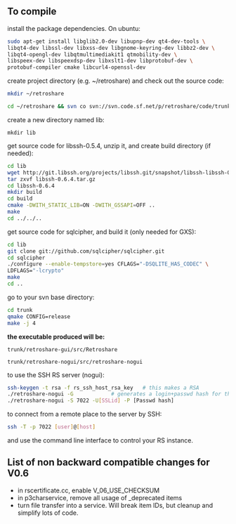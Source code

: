 ## To compile

install the package dependencies. On ubuntu:
```bash
sudo apt-get install libglib2.0-dev libupnp-dev qt4-dev-tools \
libqt4-dev libssl-dev libxss-dev libgnome-keyring-dev libbz2-dev \
libqt4-opengl-dev libqtmultimediakit1 qtmobility-dev \
libspeex-dev libspeexdsp-dev libxslt1-dev libprotobuf-dev \
protobuf-compiler cmake libcurl4-openssl-dev
```


create project directory (e.g. ~/retroshare) and check out the source code:
```bash
mkdir ~/retroshare

cd ~/retroshare && svn co svn://svn.code.sf.net/p/retroshare/code/trunk trunk
```

create a new directory named lib:
```
mkdir lib
```

get source code for libssh-0.5.4, unzip it, and create build directory (if needed):
```bash
cd lib
wget http://git.libssh.org/projects/libssh.git/snapshot/libssh-libssh-0.6.4.zip
tar zxvf libssh-0.6.4.tar.gz
cd libssh-0.6.4
mkdir build
cd build
cmake -DWITH_STATIC_LIB=ON -DWITH_GSSAPI=OFF ..
make
cd ../../..
```

get source code for sqlcipher, and build it (only needed for GXS):
```bash
cd lib
git clone git://github.com/sqlcipher/sqlcipher.git
cd sqlcipher
./configure --enable-tempstore=yes CFLAGS="-DSQLITE_HAS_CODEC" \
LDFLAGS="-lcrypto"
make
cd ..
```

go to your svn base directory:
```bash
cd trunk
qmake CONFIG=release
make -j 4
```

**the executable produced will be:**
```
trunk/retroshare-gui/src/Retroshare
```
```
trunk/retroshare-nogui/src/retroshare-nogui
```

to use the SSH RS server (nogui):
```bash
ssh-keygen -t rsa -f rs_ssh_host_rsa_key   # this makes a RSA
./retroshare-nogui -G            # generates a login+passwd hash for the RSA key used.
./retroshare-nogui -S 7022 -U[SSLid] -P [Passwd hash]
```
to connect from a remote place to the server by SSH:
```bash
ssh -T -p 7022 [user]@[host]
```
and use the command line interface to control your RS instance.

## List of non backward compatible changes for V0.6
- in rscertificate.cc, enable V_06_USE_CHECKSUM
- in p3charservice, remove all usage of _deprecated items
- turn file transfer into a service. Will break item IDs, but cleanup and simplify lots of code.
